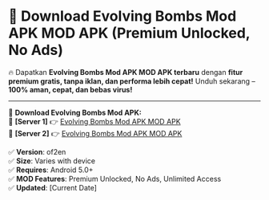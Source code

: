 # 🚀 Download Evolving Bombs Mod APK MOD APK (Premium Unlocked, No Ads)  

🔥 Dapatkan **Evolving Bombs Mod APK MOD APK terbaru** dengan **fitur premium gratis, tanpa iklan, dan performa lebih cepat!** Unduh sekarang – **100% aman, cepat, dan bebas virus!**  

---


🔽 **Download Evolving Bombs Mod APK:**  
🔹 **[Server 1]** 👉 [Evolving Bombs Mod APK MOD APK](https://apkcomod.com?title=Evolving_Bombs_Mod_APK)  
🔹 **[Server 2]** 👉 [Evolving Bombs Mod APK MOD APK](https://apkcomod.com?title=Evolving_Bombs_Mod_APK)  


✅ **Version**: of2en  
✅ **Size**: Varies with device  
✅ **Requires**: Android 5.0+  
✅ **MOD Features**: Premium Unlocked, No Ads, Unlimited Access  
✅ **Updated**: [Current Date]  